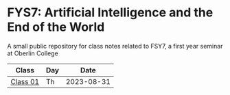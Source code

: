 # FYS7: Artificial Intelligence and the End of the World
A small public repository for class notes related to FSY7, a first year seminar at Oberlin College

|Class   |Day|Date      | 
|--------|---|----------|
|[Class 01](meetings/fys7_class_01_2023_08_31.md)|Th |2023-08-31|

